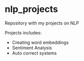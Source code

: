 # nlp_projects
Repository with my projects on NLP

Projects includes:
- Creating word embeddings
- Sentiment Analysis
- Auto correct systems


